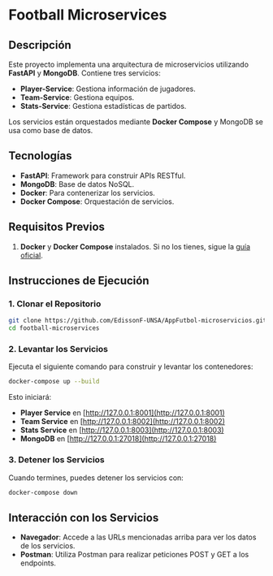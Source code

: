 # **Football Microservices**

## **Descripción**

Este proyecto implementa una arquitectura de microservicios utilizando **FastAPI** y **MongoDB**. Contiene tres servicios:

- **Player-Service**: Gestiona información de jugadores.
- **Team-Service**: Gestiona equipos.
- **Stats-Service**: Gestiona estadísticas de partidos.

Los servicios están orquestados mediante **Docker Compose** y MongoDB se usa como base de datos.

## **Tecnologías**

- **FastAPI**: Framework para construir APIs RESTful.
- **MongoDB**: Base de datos NoSQL.
- **Docker**: Para contenerizar los servicios.
- **Docker Compose**: Orquestación de servicios.

## **Requisitos Previos**

1. **Docker** y **Docker Compose** instalados. Si no los tienes, sigue la [guía oficial](https://docs.docker.com/get-docker/).

## **Instrucciones de Ejecución**

### 1. Clonar el Repositorio

```bash
git clone https://github.com/EdissonF-UNSA/AppFutbol-microservicios.git
cd football-microservices
```

### 2. Levantar los Servicios

Ejecuta el siguiente comando para construir y levantar los contenedores:

```bash
docker-compose up --build
```

Esto iniciará:

- **Player Service** en [http://127.0.0.1:8001](http://127.0.0.1:8001)
- **Team Service** en [http://127.0.0.1:8002](http://127.0.0.1:8002)
- **Stats Service** en [http://127.0.0.1:8003](http://127.0.0.1:8003)
- **MongoDB** en [http://127.0.0.1:27018](http://127.0.0.1:27018)

### 3. Detener los Servicios

Cuando termines, puedes detener los servicios con:

```bash
docker-compose down
```

## **Interacción con los Servicios**

- **Navegador**: Accede a las URLs mencionadas arriba para ver los datos de los servicios.
- **Postman**: Utiliza Postman para realizar peticiones POST y GET a los endpoints.
